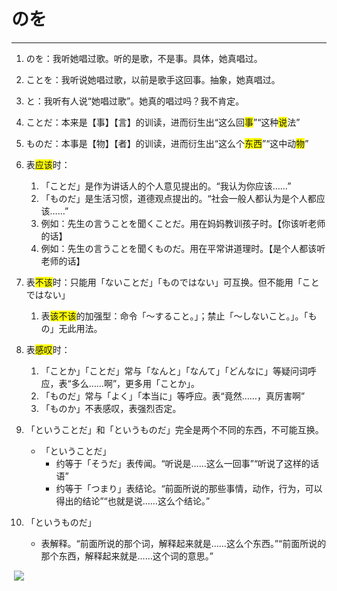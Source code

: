 # のを
---
1. のを：我听她唱过歌。听的是歌，不是事。具体，她真唱过。

2. ことを：我听说她唱过歌，以前是歌手这回事。抽象，她真唱过。

3. と：我听有人说“她唱过歌”。她真的唱过吗？我不肯定。

   

4. ことだ：本来是【事】【言】的训读，进而衍生出“这么回<span style="background-color: yellow;">事</span>”“这种<span style="background-color: yellow;">说</span>法”

5. ものだ：本事是【物】【者】的训读，进而衍生出“这么个<span style="background-color: yellow;">东西</span>”“这中动<span style="background-color: yellow;">物</span>”

   

6. 表<span style="background-color: yellow;">应该</span>时：

   1. 「ことだ」是作为讲话人的个人意见提出的。“我认为你应该……”
   2. 「ものだ」是生活习惯，道德观点提出的。“社会一般人都认为是个人都应该……”
   3. 例如：先生の言うことを聞くことだ。用在妈妈教训孩子时。【你该听老师的话】
   4. 例如：先生の言うことを聞くものだ。用在平常讲道理时。【是个人都该听老师的话】



7. 表<span style="background-color: yellow;">不该</span>时：只能用「ないことだ」「ものではない」可互换。但不能用「ことではない」
     1. 表<span style="background-color: yellow;">该不该</span>的加强型：命令「〜すること。」；禁止「〜しないこと。」。「もの」无此用法。



8. 表<span style="background-color: yellow;">感叹</span>时：
      1. 「ことか」「ことだ」常与「なんと」「なんて」「どんなに」等疑问词呼应，表“多么……啊”，更多用「ことか」。
      2. 「ものだ」常与「よく」「本当に」等呼应。表“竟然……，真厉害啊”
      3. 「ものか」不表感叹，表强烈否定。



9. 「ということだ」和「というものだ」完全是两个不同的东西，不可能互换。
   + 「ということだ」
     + 约等于「そうだ」表传闻。“听说是……这么一回事”“听说了这样的话语”
     + 约等于「つまり」表结论。“前面所说的那些事情，动作，行为，可以得出的结论”“也就是说……这么个结论。”

10. 「というものだ」
    + 表解释。“前面所说的那个词，解释起来就是……这么个东西。”“前面所说的那个东西，解释起来就是……这个词的意思。”

​	![](image-20250219214703.png)